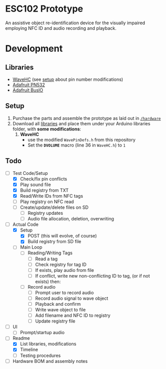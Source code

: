 # ESC102 Prototype

An assistive object re-identification device for the visually impaired employing NFC ID and audio recording and playback.

# Development

## Libraries

- [WaveHC](https://github.com/adafruit/WaveHC) (see [setup](#setup) about pin number modifications)
- [Adafruit PN532](https://github.com/adafruit/Adafruit-PN532)
- [Adafruit BusIO](https://github.com/adafruit/Adafruit_BusIO)

## Setup

1. Purchase the parts and assemble the prototype as laid out in [`/hardware`](./hardware/README.md)
2. Download all [libraries](#libraries) and place them under your Arduino libraries folder, with **some modifications**:
   1. **WaveHC**
       - use the modified `WavePinDefs.h` from this repository
       - Set the **`DVOLUME`** macro (line 36 in `WaveHC.h`) to `1`


## Todo

- [ ] Test Code/Setup
  - [X] Check/fix pin conflicts
  - [X] Play sound file
  - [X] Build registry from TXT
  - [X] Read/Write IDs from NFC tags
  - [ ] Play registry on NFC read
  - [ ] Create/update/delete files on SD
    - [ ] Registry updates
    - [ ] Audio file allocation, deletion, overwriting

- [ ] Actual Code
  - [X] Setup
    - [X] POST (this will evolve, of course)
    - [X] Build registry from SD file
  - [ ] Main Loop
    - [ ] Reading/Writing Tags
      - [ ] Read a tag
      - [ ] Check registry for tag ID
      - [ ] If exists, play audio from file
      - [ ] If conflict, write new non-conflicting ID to tag, (or if not exists) then:
    - [ ] Record audio
      - [ ] Prompt user to record audio
      - [ ] Record audio signal to wave object
      - [ ] Playback and confirm
      - [ ] Write wave object to file
      - [ ] Add filename and NFC ID to registry
      - [ ] Update registry file

- [ ] UI
  - [ ] Prompt/startup audio

- [ ] Readme
  - [X] List libraries, modifications
  - [X] Timeline
  - [ ] Testing procedures

- [ ] Hardware BOM and assembly notes
